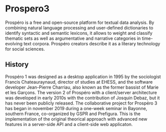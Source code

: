 # Prospero3

Prospéro is a free and open-source platform for textual data analysis.
By combining natural language processing
and user-defined dictionaries to identify syntactic and semantic lexicons, it
allows to weight and classify thematic sets as well as argumentative and
narrative categories in time-evolving text corpora. Prospéro creators describe
it as a literary technology for social sciences.

## History
Prospéro 1 was designed as a desktop application in 1995 by the sociologist
Francis Chateauraynaud, director of studies at
EHESS,
and the software developer Jean-Pierre Charriau, also known as the former
bassist of Marie et les Garçons.
The version 2 of Prospéro with a client/server architecture was developed in
early 2010s with the contribution of Josquin Debaz, but it has never been
publicly released.
The collaborative project for Prospéro 3 has began in november 2019 during
a one-week seminar in Bayonne, southern
France, co-organized by GSPR and
Prefigura. This is the implementation of the
original theorical approach with advanced new features in a server-side
API and a
client-side web applicaton.
